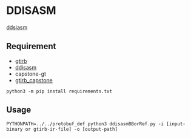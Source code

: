 # DDISASM

[ddsiasm](https://github.com/GrammaTech/ddisasm)

## Requirement

- [gtirb](https://github.com/Grammatech/gtirb)
- [ddisasm](https://github.com/GrammaTech/ddisasm)
- capstone-gt
- [gtirb_capstone](https://github.com/GrammaTech/gtirb-capstone)


```
python3 -m pip install requirements.txt
```

## Usage

```
PYTHONPATH=../../protobuf_def python3 ddisasmBBorRef.py -i [input-binary or gtirb-ir-file] -o [output-path]
```
